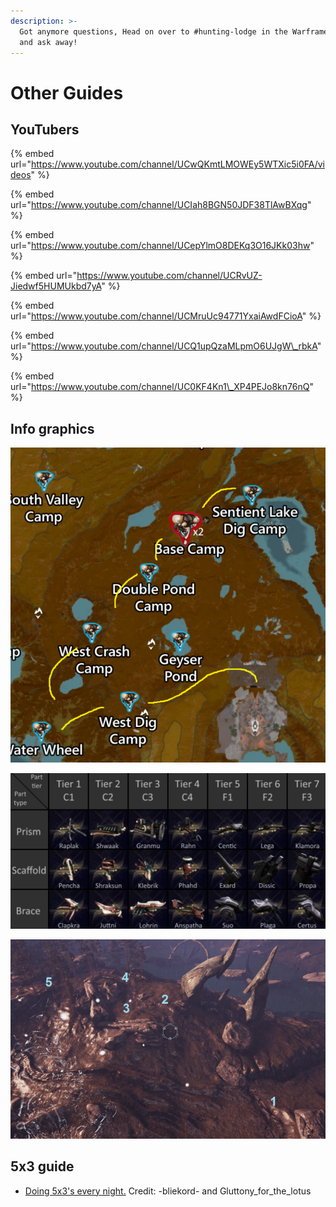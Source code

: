 ```yaml
---
description: >-
  Got anymore questions, Head on over to #hunting-lodge in the Warframe Discord
  and ask away!
---
```


# Other Guides

## YouTubers

{% embed url="https://www.youtube.com/channel/UCwQKmtLMOWEy5WTXic5i0FA/videos" %}

{% embed url="https://www.youtube.com/channel/UCIah8BGN50JDF38TlAwBXqg" %}

{% embed url="https://www.youtube.com/channel/UCepYlmO8DEKq3O16JKk03hw" %}

{% embed url="https://www.youtube.com/channel/UCRvUZ-Jiedwf5HUMUkbd7yA" %}

{% embed url="https://www.youtube.com/channel/UCMruUc94771YxaiAwdFCioA" %}

{% embed url="https://www.youtube.com/channel/UCQ1upQzaMLpmO6UJgW\_rbkA" %}

{% embed url="https://www.youtube.com/channel/UC0KF4Kn1\_XP4PEJo8kn76nQ" %}

## Info graphics

![Lure Map](../../.gitbook/assets/image%20%28136%29.png)

![amp parts](../../.gitbook/assets/image%20%2873%29.png)

![Possible Vomvalyst Spawns](../../.gitbook/assets/image%20%2820%29.png)

## 5x3 guide

* [Doing 5x3's every night.](https://docs.google.com/document/d/1eY6ZZUbLoZwFDmf1WgdOMnM_bjG8ooqV_osHCCxu3Yw/edit) Credit: -bliekord- and Gluttony\_for\_the\_lotus

